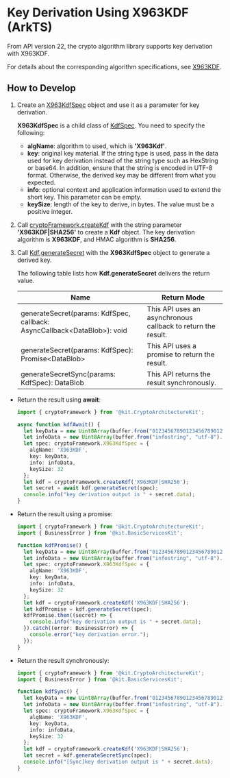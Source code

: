 # Key Derivation Using X963KDF (ArkTS)

<!--Kit: Crypto Architecture Kit-->
<!--Subsystem: Security-->
<!--Owner: @zxz--3-->
<!--Designer: @lanming-->
<!--Tester: @PAFT-->
<!--Adviser: @zengyawen-->

From API version 22, the crypto algorithm library supports key derivation with X963KDF.

For details about the corresponding algorithm specifications, see [X963KDF](crypto-key-derivation-overview.md#x963kdf).

## How to Develop

1. Create an [X963KdfSpec](../../reference/apis-crypto-architecture-kit/js-apis-cryptoFramework.md#x963kdfspec22) object and use it as a parameter for key derivation.

   **X963KdfSpec** is a child class of [KdfSpec](../../reference/apis-crypto-architecture-kit/js-apis-cryptoFramework.md#kdfspec11). You need to specify the following:

   - **algName**: algorithm to used, which is **'X963Kdf'**.
   - **key**: original key material.
      If the string type is used, pass in the data used for key derivation instead of the string type such as HexString or base64. In addition, ensure that the string is encoded in UTF-8 format. Otherwise, the derived key may be different from what you expected.
   - **info**: optional context and application information used to extend the short key. This parameter can be empty.
   - **keySize**: length of the key to derive, in bytes. The value must be a positive integer.

2. Call [cryptoFramework.createKdf](../../reference/apis-crypto-architecture-kit/js-apis-cryptoFramework.md#cryptoframeworkcreatekdf11) with the string parameter **'X963KDF|SHA256'** to create a **Kdf** object. The key derivation algorithm is **X963KDF**, and HMAC algorithm is **SHA256**.

3. Call [Kdf.generateSecret](../../reference/apis-crypto-architecture-kit/js-apis-cryptoFramework.md#generatesecret11) with the **X963KdfSpec** object to generate a derived key.

   The following table lists how **Kdf.generateSecret** delivers the return value.

   | Name| Return Mode|
   | -------- | -------- |
   | generateSecret(params: KdfSpec, callback: AsyncCallback&lt;DataBlob&gt;): void | This API uses an asynchronous callback to return the result.|
   | generateSecret(params: KdfSpec): Promise&lt;DataBlob&gt; | This API uses a promise to return the result.|
   | generateSecretSync(params: KdfSpec): DataBlob | This API returns the result synchronously.|

- Return the result using **await**:

  ```ts
  import { cryptoFramework } from '@kit.CryptoArchitectureKit';

  async function kdfAwait() {
    let keyData = new Uint8Array(buffer.from("012345678901234567890123456789", "utf-8").buffer);
    let infoData = new Uint8Array(buffer.from("infostring", "utf-8").buffer);
    let spec: cryptoFramework.X963KdfSpec = {
      algName: 'X963KDF',
      key: keyData,
      info: infoData,
      keySize: 32
    };
    let kdf = cryptoFramework.createKdf('X963KDF|SHA256');
    let secret = await kdf.generateSecret(spec);
    console.info("key derivation output is " + secret.data);
  }
  ```

- Return the result using a promise:

  ```ts
  import { cryptoFramework } from '@kit.CryptoArchitectureKit';
  import { BusinessError } from '@kit.BasicServicesKit';

  function kdfPromise() {
    let keyData = new Uint8Array(buffer.from("012345678901234567890123456789", "utf-8").buffer);
    let infoData = new Uint8Array(buffer.from("infostring", "utf-8").buffer);
    let spec: cryptoFramework.X963KdfSpec = {
      algName: 'X963KDF',
      key: keyData,
      info: infoData,
      keySize: 32
    };
    let kdf = cryptoFramework.createKdf('X963KDF|SHA256');
    let kdfPromise = kdf.generateSecret(spec);
    kdfPromise.then((secret) => {
      console.info("key derivation output is " + secret.data);
    }).catch((error: BusinessError) => {
      console.error("key derivation error.");
    });
  }
  ```

- Return the result synchronously:

  ```ts
  import { cryptoFramework } from '@kit.CryptoArchitectureKit';
  import { BusinessError } from '@kit.BasicServicesKit';

  function kdfSync() {
    let keyData = new Uint8Array(buffer.from("012345678901234567890123456789", "utf-8").buffer);
    let infoData = new Uint8Array(buffer.from("infostring", "utf-8").buffer);
    let spec: cryptoFramework.X963KdfSpec = {
      algName: 'X963KDF',
      key: keyData,
      info: infoData,
      keySize: 32
    };
    let kdf = cryptoFramework.createKdf('X963KDF|SHA256');
    let secret = kdf.generateSecretSync(spec);
    console.info("[Sync]key derivation output is " + secret.data);
  }
  ```
